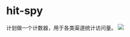 # hit-spy
计划做一个计数器，用于各类渠道统计访问量。
<a href="https://yingou.net">
<img src='http://hit.yingou.net/image/s.jpg' />
</a>

